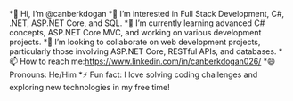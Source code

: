 *👋 Hi, I’m @canberkdogan
*👀 I’m interested in Full Stack Development, C#, .NET, ASP.NET Core, and SQL.
*🌱 I’m currently learning advanced C# concepts, ASP.NET Core MVC, and working on various development projects.
*💞️ I’m looking to collaborate on web development projects, particularly those involving ASP.NET Core, RESTful APIs, and databases.
*📫 How to reach me:https://www.linkedin.com/in/canberkdogan026/
*😄 Pronouns: He/Him
*⚡ Fun fact: I love solving coding challenges and exploring new technologies in my free time!
<!---
canberkdogan/canberkdogan is a ✨ special ✨ repository because its `README.md` (this file) appears on your GitHub profile.
You can click the Preview link to take a look at your changes.
--->
